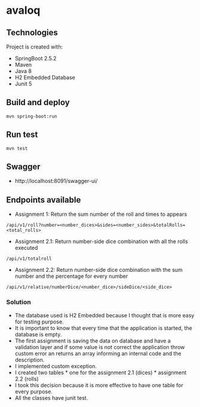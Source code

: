 # avaloq

## Technologies
Project is created with:
* SpringBoot 2.5.2
* Maven
* Java 8
* H2 Embedded Database
* Junit 5

## Build and deploy
```
mvn spring-boot:run
```
## Run test
```
mvn test
```


## Swagger
* http://localhost:8091/swagger-ui/

## Endpoints available
* Assignment 1: Return the sum number of the roll and times to appears
```
/api/v1/roll?number=<number_dices>&sides=<number_sides>&totalRolls=<total_rolls>
```
* Assignment 2.1: Return number-side dice combination with all the rolls executed
```
/api/v1/totalroll
```
* Assignment 2.2: Return number-side dice combination with the sum number and the percentage for every number
```
/api/v1/relative/numberDice/<number_dice>/sideDice/<side_dice>
```

### Solution

* The database used is H2 Embedded because I thought that is more easy for testing purpose. 
* It is important to know that every time that the application is started, the database is empty. 
* The first assignment is saving the data on database and have a validation layer and if some value is not correct the application throw custom error an returns an array informing an internal code and the description.
* I implemented custom exception.
* I created two tables
       * one for the assignment 2.1 (dices)
       * assignment 2.2 (rolls)
* I took this decision because it is more effective to have one table for every purpose.
* All the classes have junit test.



